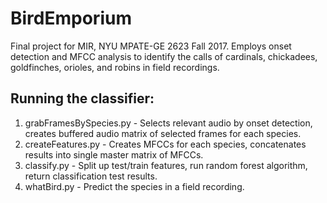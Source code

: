 # BirdEmporium
Final project for MIR, NYU MPATE-GE 2623 Fall 2017.
Employs onset detection and MFCC analysis to identify the calls of cardinals, chickadees, goldfinches, orioles, and robins in field recordings.

## Running the classifier:
1. grabFramesBySpecies.py - Selects relevant audio by onset detection, creates buffered audio matrix of selected frames for each species.
1. createFeatures.py - Creates MFCCs for each species, concatenates results into single master matrix of MFCCs.
1. classify.py - Split up test/train features, run random forest algorithm, return classification test results.
1. whatBird.py - Predict the species in a field recording.
